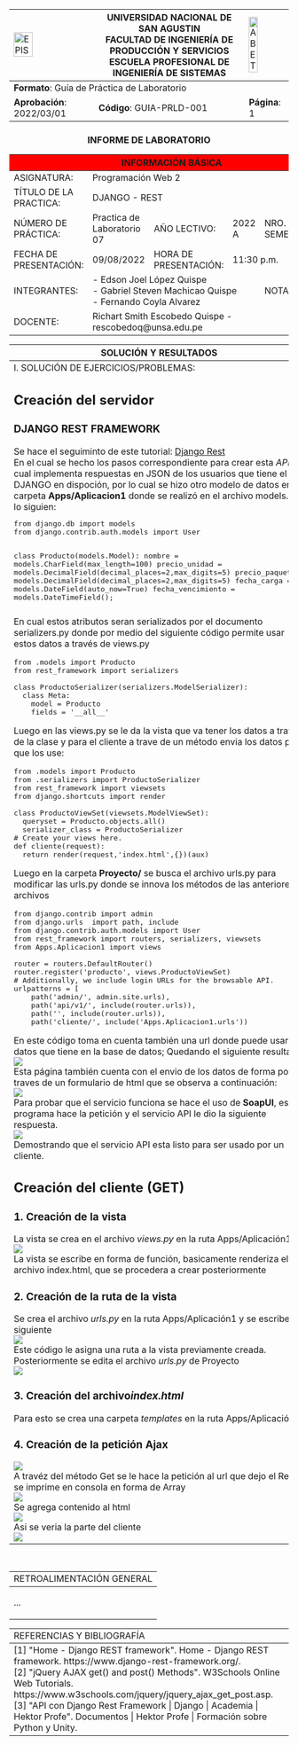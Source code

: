 <div align="center">
<table>
<theader>
<tr>
<td><img src="https://github.com/elopezqu/Lab2_Team3K/blob/main/epis.png" alt="EPIS" style="width:50%; height:auto"/></td>
<th>
<span style="font-weight:bold;">UNIVERSIDAD NACIONAL DE SAN AGUSTIN</span><br />
<span style="font-weight:bold;">FACULTAD DE INGENIERÍA DE PRODUCCIÓN Y SERVICIOS</span><br />
<span style="font-weight:bold;">ESCUELA PROFESIONAL DE INGENIERÍA DE SISTEMAS</span>
</th>
<td><img src="https://github.com/elopezqu/Lab2_Team3K/blob/main/abet.png" alt="ABET" style="width:50%; height:auto"/></td>
</tr>
</theader>
<tbody>
<tr><td colspan="3"><span style="font-weight:bold;">Formato</span>: Guía de Práctica de Laboratorio</td></tr>
<tr><td><span style="font-weight:bold;">Aprobación</span>:  2022/03/01</td><td><span style="font-weight:bold;">Código</span>: GUIA-PRLD-001</td><td><span style="font-weight:bold;">Página</span>: 1</td></tr>
</tbody>
</table>
</div>
<div align="center">
<h3>INFORME DE LABORATORIO</h3>
</div>
<table>
<theader>
<tr><th colspan="6" bgcolor="red">INFORMACIÓN BÁSICA</th></tr>
</theader>
<tbody>
<tr><td>ASIGNATURA:</td><td colspan="5">Programación Web 2</td></tr>
<tr><td>TÍTULO DE LA PRACTICA:</td><td colspan="5"> DJANGO - REST</td></tr>
<tr><td>NÚMERO DE PRÁCTICA:</td><td>Practica de Laboratorio 07</td><td>AÑO LECTIVO:</td><td>2022 A</td><td>NRO. SEMESTRE:</td><td>III</td></tr>
<tr><td>FECHA DE PRESENTACIÓN:</td><td>09/08/2022</td><td>HORA DE PRESENTACIÓN:</td><td colspan="3">11:30 p.m.</td></tr>
<tr><td>INTEGRANTES:</td><td colspan="3">- Edson Joel López Quispe<br>- Gabriel Steven Machicao Quispe<br>- Fernando Coyla Alvarez</td><td>NOTA:</td><td>...</td></tr>
<tr><td>DOCENTE:</td><td colspan="5">Richart Smith Escobedo Quispe - rescobedoq@unsa.edu.pe</td></tr>
</tbody>
</table>
<table>
<theader>
<tr><th>SOLUCIÓN Y RESULTADOS</th></tr>
</theader>
<tbody>
<tr><td>I. SOLUCIÓN DE EJERCICIOS/PROBLEMAS:
<h2><strong>Creación del servidor</strong></h2>
<h3>DJANGO REST FRAMEWORK</h3>
Se hace el seguiminto de este tutorial: 
<a href="https://www.django-rest-framework.org/">Django Rest</a><br>
En el cual se hecho los pasos correspondiente para crear esta <em>API</em> la cual implementa respuestas en JSON de los usuarios que tiene el DJANGO en dispoción, por lo cual se hizo otro modelo de datos en la carpeta <strong>Apps/Aplicacion1</strong> donde se realizó en el archivo models.py lo siguien:
<pre>
from django.db import models
from django.contrib.auth.models import User

class Producto(models.Model):
    nombre = models.CharField(max_length=100)
    precio_unidad = models.DecimalField(decimal_places=2,max_digits=5)
    precio_paquete = models.DecimalField(decimal_places=2,max_digits=5)
    fecha_carga = models.DateField(auto_now=True)
    fecha_vencimiento =         models.DateTimeField();
</pre>
En cual estos atributos seran serializados por el documento serializers.py donde por medio del siguiente código permite usar estos datos a través de views.py
<pre>
from .models import Producto
from rest_framework import serializers

class ProductoSerializer(serializers.ModelSerializer):
  class Meta:
    model = Producto
    fields = '__all__'
</pre>
Luego en las views.py se le da la vista que va tener los datos a traves de la clase y para el cliente a trave de un método envia los datos para que los use:
<pre>
from .models import Producto
from .serializers import ProductoSerializer
from rest_framework import viewsets
from django.shortcuts import render

class ProductoViewSet(viewsets.ModelViewSet):
  queryset = Producto.objects.all()
  serializer_class = ProductoSerializer
# Create your views here.
def cliente(request):
  return render(request,'index.html',{})(aux)
</pre>
Luego en la carpeta <strong>Proyecto/</strong> se busca el archivo urls.py para modificar las urls.py donde se innova los métodos de las anteriores archivos
<pre>
from django.contrib import admin
from django.urls  import path, include
from django.contrib.auth.models import User
from rest_framework import routers, serializers, viewsets
from Apps.Aplicacion1 import views

router = routers.DefaultRouter()
router.register('producto', views.ProductoViewSet)
# Additionally, we include login URLs for the browsable API.
urlpatterns = [
    path('admin/', admin.site.urls),
    path('api/v1/', include(router.urls)),
    path('', include(router.urls)),
    path('cliente/', include('Apps.Aplicacion1.urls'))
</pre>
En este código toma en cuenta también una url donde puede usar los datos que tiene en la base de datos; Quedando el siguiente resultado:<br>
<img src="imagenes_servidor/Imagen_1.png"><br>
Esta página también cuenta con el envio de los datos de forma post a traves de un formulario de html que se observa a continuación:<br>
<img src="imagenes_servidor/Imagen_2.png"><br>
Para probar que el servicio funciona se hace el uso de <strong>SoapUI</strong>, este programa hace la petición y el servicio API le dio la siguiente respuesta.<br>
<img src="imagenes_servidor/Imagen_2.png"><br>
Demostrando que el servicio API esta listo para ser usado por un cliente.
<h2><strong>Creación del cliente (GET)</strong></h2>
<h3>1. Creación de la vista </h3>
La vista se crea en el archivo <em>views.py</em> en la ruta Apps/Aplicación1<br>
<img src="imagenes_cliente/views.png"><br>
La vista se escribe en forma de función, basicamente renderiza el archivo index.html, que se procedera a crear posteriormente
<h3>2. Creación de la ruta de la vista</h3>
Se crea el archivo <em>urls.py</em> en la ruta Apps/Aplicación1 y se escribe los siguiente<br>
<img src="imagenes_cliente/urls.png"><br>
Este código le asigna una ruta a la vista previamente creada.
Posteriormente se edita el archivo <em>urls.py</em> de Proyecto<br>
<img src="imagenes_cliente/urls2.png">
<h3>3. Creación del archivo<em>index.html</em></h3>
Para esto se crea una carpeta <em>templates</em> en la ruta Apps/Aplicación1<br>
<h3>4. Creación de la petición Ajax </h3>
<img src="imagenes_cliente/html.png"><br>
A travéz del método Get se le hace la petición al url que dejo el Rest y se imprime en consola en forma de Array<br>
<img src="imagenes_cliente/consola.png"><br>
Se agrega contenido al html<br>
<img src="imagenes_cliente/body.png"><br>
Asi se veria la parte del cliente<br>
<img src="imagenes_cliente/cli.png"><br>
  </td></tr>
</tbody>
</table>

<table>
<theader>
  <tr><td>RETROALIMENTACIÓN GENERAL</td><br><tr>
</theader>
<tbody>
  <tr><td><p>...</p></td></tr>
</tbody>
</table>

<table>
<theader>
<tr><td>REFERENCIAS Y BIBLIOGRAFÍA</td><tr>
</theader>
<tbody>
<tr><td>[1] "Home - Django REST framework". Home - Django REST framework. https://www.django-rest-framework.org/.<br>
[2] "jQuery AJAX get() and post() Methods". W3Schools Online Web Tutorials. https://www.w3schools.com/jquery/jquery_ajax_get_post.asp.<br>
[3] "API con Django Rest Framework | Django | Academia | Hektor Profe". Documentos | Hektor Profe | Formación sobre Python y Unity.<br> <https://docs.hektorprofe.net/academia/django/api-rest-framework/.</tr></td>
</tbody>
</table>
